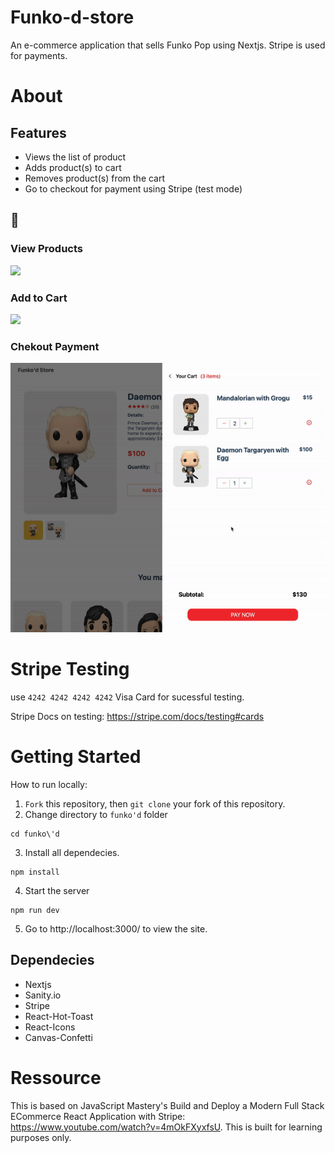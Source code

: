 # Funko-d-store
An e-commerce application that sells Funko Pop using Nextjs. Stripe is used for payments. 

# About

## Features 
- Views the list of product 
- Adds product(s) to cart
- Removes product(s) from the cart 
- Go to checkout for payment using Stripe (test mode)

## 🎥
### View Products
![](/funko'd/public/funko_1.gif)
### Add to Cart 
![](/funko'd/public/funko_2.gif)
### Chekout Payment 
![](/funko'd/public/funko_3.gif)

# Stripe Testing
 use ``4242 4242 4242 4242`` Visa Card for sucessful testing. 

Stripe Docs on testing: https://stripe.com/docs/testing#cards

# Getting Started 
How to run locally: 

1. `Fork` this repository, then `git clone` your fork of this repository.
2. Change directory to `funko'd` folder
```
cd funko\'d
```
3. Install all dependecies. 
```
npm install
```
4. Start the server 
```
npm run dev
```
5. Go to http://localhost:3000/ to view the site. 

## Dependecies
- Nextjs 
- Sanity.io 
- Stripe 
- React-Hot-Toast
- React-Icons
- Canvas-Confetti

# Ressource 
This is based on JavaScript Mastery's Build and Deploy a Modern Full Stack ECommerce React Application with Stripe: https://www.youtube.com/watch?v=4mOkFXyxfsU. This is built for learning purposes only. 